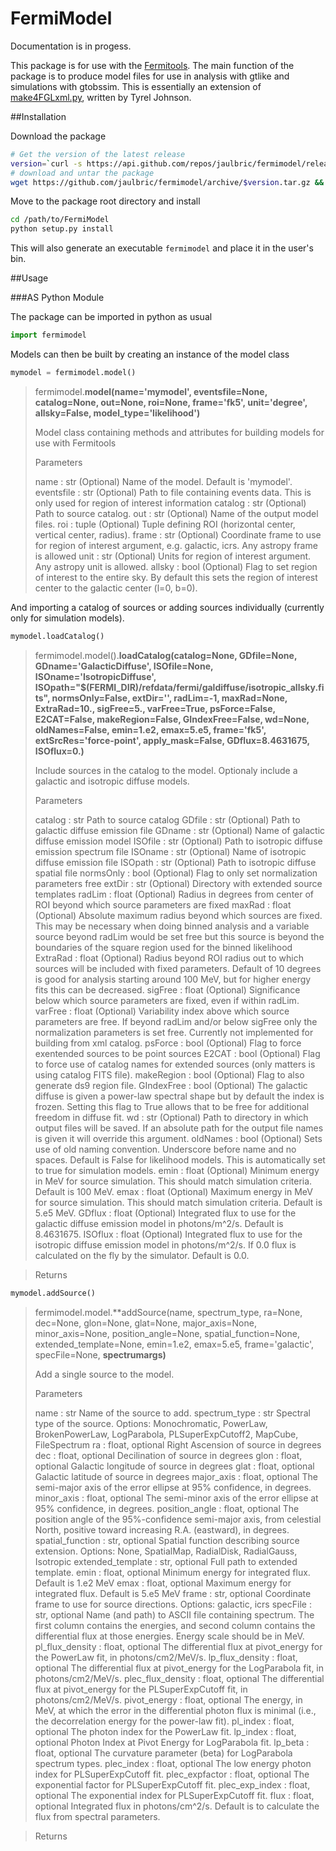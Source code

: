 # FermiModel

Documentation is in progess.

This package is for use with the [Fermitools](https://github.com/fermi-lat/Fermitools-conda/wiki/Quickstart-Guide). The main function of the package is to produce model files for use in analysis with gtlike and simulations with gtobssim. This is essentially an extension of [make4FGLxml.py](https://fermi.gsfc.nasa.gov/ssc/data/analysis/user/make4FGLxml.py), written by Tyrel Johnson.

##Installation

Download the package

```bash
# Get the version of the latest release
version=`curl -s https://api.github.com/repos/jaulbric/fermimodel/releases/latest | grep "tag_name" | cut -d ":" -f 2 | tr -d " "-\"-,`
# download and untar the package
wget https://github.com/jaulbric/fermimodel/archive/$version.tar.gz && mkdir /fermimodel && tar xvfz $version.tar.gz -C /fermimodel --strip-components 1 && rm $version.tar.gz
```

Move to the package root directory and install

```bash
cd /path/to/FermiModel
python setup.py install
```
This will also generate an executable `fermimodel` and place it in the user's bin.

##Usage

###AS Python Module

The package can be imported in python as usual

```python
import fermimodel
```
Models can then be built by creating an instance of the model class

```python
mymodel = fermimodel.model()
```

> fermimodel.**model(name='mymodel', eventsfile=None, catalog=None, out=None, roi=None, frame='fk5', unit='degree', allsky=False, model_type='likelihood')**
>
> Model class containing methods and attributes for building models for use with Fermitools
>
> Parameters
>
> 	name : str (Optional)
> 		Name of the model. Default is 'mymodel'.
> 	eventsfile : str (Optional)
> 		Path to file containing events data. This is only used for region of interest information
> 	catalog : str (Optional)
> 		Path to source catalog.
> 	out : str (Optional)
> 		Name of the output model files.
> 	roi : tuple (Optional)
> 		Tuple defining ROI (horizontal center, vertical center, radius).
> 	frame : str (Optional)
> 		Coordinate frame to use for region of interest argument, e.g. galactic, icrs. Any astropy frame is allowed
> 	unit : str (Optional)
> 		Units for region of interest argument. Any astropy unit is allowed.
> 	allsky : bool (Optional)
> 		Flag to set region of interest to the entire sky. By default this sets the region of interest center to the galactic center (l=0, b=0).

And importing a catalog of sources or adding sources individually (currently only for simulation models).

```python
mymodel.loadCatalog()
```

>fermimodel.model().**loadCatalog(catalog=None, GDfile=None, GDname='GalacticDiffuse', ISOfile=None, ISOname='IsotropicDiffuse', ISOpath="$(FERMI_DIR)/refdata/fermi/galdiffuse/isotropic_allsky.fits", normsOnly=False, extDir='', radLim=-1, maxRad=None, ExtraRad=10., sigFree=5., varFree=True, psForce=False, E2CAT=False, makeRegion=False, GIndexFree=False, wd=None, oldNames=False, emin=1.e2, emax=5.e5, frame='fk5', extSrcRes='force-point', apply_mask=False, GDflux=8.4631675, ISOflux=0.)**
>
>Include sources in the catalog to the model. Optionaly include a galactic and isotropic diffuse models.
>
> Parameters
>
> 	catalog : str
> 		Path to source catalog
> 	GDfile : str (Optional)
> 		Path to galactic diffuse emission file
> 	GDname : str (Optional)
> 		Name of galactic diffuse emission model
> 	ISOfile : str (Optional)
> 		Path to isotropic diffuse emission spectrum file
> 	ISOname : str (Optional)
> 		Name of isotropic diffuse emission file
> 	ISOpath : str (Optional)
> 		Path to isotropic diffuse spatial file
> 	normsOnly : bool (Optional)
> 		Flag to only set normalization parameters free
> 	extDir : str (Optional)
> 		Directory with extended source templates
> 	radLim : float (Optional)
> 		Radius in degrees from center of ROI beyond which source parameters are fixed
> 	maxRad : float (Optional)
> 		Absolute maximum radius beyond which sources are fixed. This may be necessary when doing binned analysis and a variable source beyond radLim would be set free but this source is beyond the boundaries of the square region used for the binned likelihood
> 	ExtraRad : float (Optional)
> 		Radius beyond ROI radius out to which sources will be included with fixed parameters. Default of 10 degrees is good for analysis starting around 100 MeV, but for higher energy fits this can be decreased.
> 	sigFree : float (Optional)
> 		Significance below which source parameters are fixed, even if within radLim.
> 	varFree : float (Optional)
> 		Variability index above which source parameters are free. If beyond radLim and/or below sigFree only the normalization parameters is set free. Currently not implemented for building from xml catalog.
> 	psForce : bool (Optional)
> 		Flag to force exentended sources to be point sources
> 	E2CAT : bool (Optional)
> 		Flag to force use of catalog names for extended sources (only matters is using catalog FITS file).
> 	makeRegion : bool (Optional)
> 		Flag to also generate ds9 region file.
> 	GIndexFree : bool (Optional)
> 		The galactic diffuse is given a power-law spectral shape but by default the index is frozen. Setting this flag to True allows that to be free for additional freedom in diffuse fit.
> 	wd : str (Optional)
> 		Path to directory in which output files will be saved. If an absolute path for the output file names is given it will override this argument.
> 	oldNames : bool (Optional)
> 		Sets use of old naming convention. Underscore before name and no spaces. Default is False for likelihood models. This is automatically set to true for simulation models.
> 	emin : float (Optional)
> 		Minimum energy in MeV for source simulation. This should match simulation criteria. Default is 100 MeV.
> 	emax : float (Optional)
> 		Maximum energy in MeV for source simulation. This should match simulation criteria. Default is 5.e5 MeV.
> 	GDflux : float (Optional)
> 		Integrated flux to use for the galactic diffuse emission model in photons/m^2/s. Default is 8.4631675.
> 	ISOflux : float (Optional)
> 		Integrated flux to use for the isotropic diffuse emission model in photons/m^2/s. If 0.0 flux is calculated on the fly by the simulator. Default is 0.0.

> 	Returns

```python
mymodel.addSource()
```

> fermimodel.model.**addSource(name, spectrum_type, ra=None, dec=None, glon=None, glat=None, major_axis=None, minor_axis=None, position_angle=None, spatial_function=None, extended_template=None, emin=1.e2, emax=5.e5, frame='galactic', specFile=None, **spectrumargs)**
>
> Add a single source to the model.
>
> Parameters
>
> 	name : str
> 		Name of the source to add.
> 	spectrum_type : str
> 		Spectral type of the source. Options: Monochromatic, PowerLaw, BrokenPowerLaw, LogParabola, PLSuperExpCutoff2, MapCube, FileSpectrum
> 	ra : float, optional
> 		Right Ascension of source in degrees
> 	dec : float, optional
> 		Decilination of source in degrees
> 	glon : float, optional
> 		Galactic longitude of source in degrees
> 	glat : float, optional
> 		Galactic latitude of source in degrees
> 	major_axis : float, optional
> 		The semi-major axis of the error ellipse at 95% confidence, in degrees.
> 	minor_axis : float, optional
> 		The semi-minor axis of the error ellipse at 95% confidence, in degrees.
> 	position_angle : float, optional
> 		The position angle of the 95%-confidence semi-major axis, from celestial North, positive toward increasing R.A. (eastward), in degrees.
> 	spatial_function : str, optional
> 		Spatial function describing source extension. Options: None, SpatialMap, RadialDisk, RadialGauss, Isotropic
> 	extended_template : str, optional
> 		Full path to extended template.
> 	emin : float, optional
> 		Minimum energy for integrated flux. Default is 1.e2 MeV
> 	emax : float, optional
> 		Maximum energy for integrated flux. Default is 5.e5 MeV
> 	frame : str, optional
> 		Coordinate frame to use for source directions. Options: galactic, icrs
> 	specFile : str, optional
> 		Name (and path) to ASCII file containing spectrum. The first column contains the energies, and second column contains the differential flux at those energies. Energy scale should be in MeV.
> 	pl_flux_density : float, optional
> 		The differential flux at pivot_energy for the PowerLaw fit, in photons/cm2/MeV/s.
> 	lp_flux_density : float, optional
> 		The differential flux at pivot_energy for the LogParabola fit, in photons/cm2/MeV/s.
> 	plec_flux_density : float, optional
> 		The differential flux at pivot_energy for the PLSuperExpCutoff fit, in photons/cm2/MeV/s.
> 	pivot_energy : float, optional
> 		The energy, in MeV, at which the error in the differential photon flux is minimal (i.e., the decorrelation energy for the power-law fit).
> 	pl_index : float, optional
> 		The photon index for the PowerLaw fit.
> 	lp_index : float, optional
> 		Photon Index at Pivot Energy for LogParabola fit.
> 	lp_beta : float, optional
> 		The curvature parameter (beta) for LogParabola spectrum types.
> 	plec_index : float, optional
> 		The low energy photon index for PLSuperExpCutoff fit.
> 	plec_expfactor : float, optional
> 		The exponential factor for PLSuperExpCutoff fit.
> 	plec_exp_index : float, optional
> 		The exponential index for PLSuperExpCutoff fit.
> 	flux : float, optional
> 		Integrated flux in photons/cm^2/s. Default is to calculate the flux from spectral parameters.

> 	Returns
